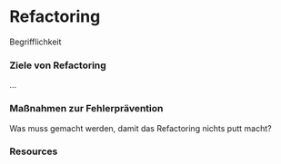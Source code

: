# Refactoring

Begrifflichkeit

### Ziele von Refactoring

...

### Maßnahmen zur Fehlerprävention

Was muss gemacht werden, damit das Refactoring nichts putt macht?

### Resources
